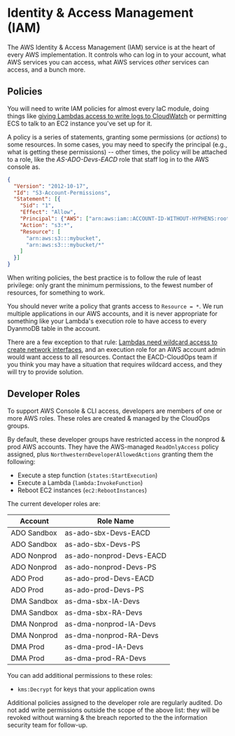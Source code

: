 # Identity & Access Management (IAM)
The AWS Identity & Access Management (IAM) service is at the heart of every AWS implementation. It controls who can log in to your account, what AWS services you can access, what AWS services *other* services can access, and a bunch more.

## Policies
You will need to write IAM policies for almost every IaC module, doing things like [giving Lambdas access to write logs to CloudWatch](./lambda.md#cloudwatch-logs) or permitting ECS to talk to an EC2 instance you've set up for it.

A policy is a series of statements, granting some permissions (or *actions*) to some resources. In some cases, you may need to specify the principal (e.g., what is getting these permissions) -- other times, the policy will be attached to a role, like the *AS-ADO-Devs-EACD* role that staff log in to the AWS console as.

```json
{
  "Version": "2012-10-17",
  "Id": "S3-Account-Permissions",
  "Statement": [{
    "Sid": "1",
    "Effect": "Allow",
    "Principal": {"AWS": ["arn:aws:iam::ACCOUNT-ID-WITHOUT-HYPHENS:root"]},
    "Action": "s3:*",
    "Resource": [
      "arn:aws:s3:::mybucket",
      "arn:aws:s3:::mybucket/*"
    ]
  }]
}
```

When writing policies, the best practice is to follow the rule of least privilege: only grant the minimum permissions, to the fewest number of resources, for something to work. 

You should never write a policy that grants access to `Resource = *`. We run multiple applications in our AWS accounts, and it is never appropriate for something like your Lambda's execution role to have access to every DyanmoDB table in the account.

There are a few exception to that rule: [Lambdas need wildcard access to create network interfaces](./lambda.md#running-in-the-vpc), and an execution role for an AWS account admin would want access to all resources. Contact the EACD-CloudOps team if you think you may have a situation that requires wildcard access, and they will try to provide solution.

## Developer Roles
To support AWS Console & CLI access, developers are members of one or more AWS roles. These roles are created & managed by the CloudOps groups.

By default, these developer groups have restricted access in the nonprod & prod AWS accounts. They have the AWS-managed `ReadOnlyAccess` policy assigned, plus `NorthwesternDeveloperAllowedActions` granting them the following:

- Execute a step function (`states:StartExecution`)
- Execute a Lambda (`lambda:InvokeFunction`)
- Reboot EC2 instances (`ec2:RebootInstances`)

The current developer roles are:

| Account     | Role Name                | 
|-------------|--------------------------| 
| ADO Sandbox | as-ado-sbx-Devs-EACD     | 
| ADO Sandbox | as-ado-sbx-Devs-PS       | 
| ADO Nonprod | as-ado-nonprod-Devs-EACD | 
| ADO Nonprod | as-ado-nonprod-Devs-PS   | 
| ADO Prod    | as-ado-prod-Devs-EACD    | 
| ADO Prod    | as-ado-prod-Devs-PS      | 
| DMA Sandbox | as-dma-sbx-IA-Devs       | 
| DMA Sandbox | as-dma-sbx-RA-Devs       | 
| DMA Nonprod | as-dma-nonprod-IA-Devs   | 
| DMA Nonprod | as-dma-nonprod-RA-Devs   | 
| DMA Prod    | as-dma-prod-IA-Devs      | 
| DMA Prod    | as-dma-prod-RA-Devs      | 

You can add additional permissions to these roles:

- `kms:Decrypt` for keys that your application owns

Additional policies assigned to the developer role are regularly audited. Do not add write permissions outside the scope of the above list: they will be revoked without warning & the breach reported to the the information security team for follow-up.